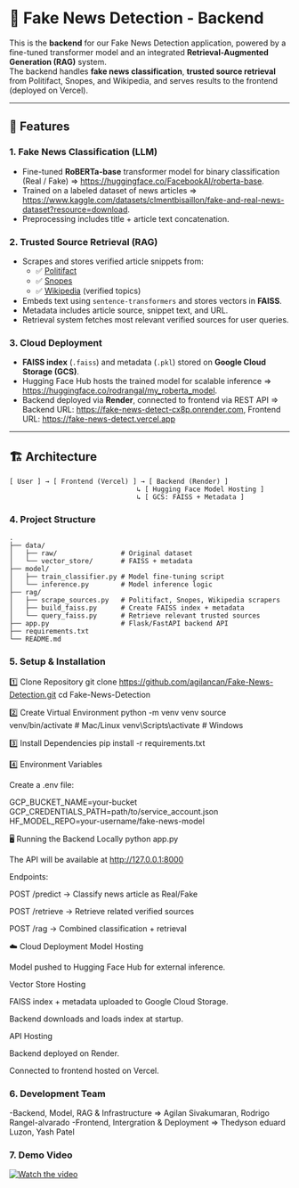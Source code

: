 # 📰 Fake News Detection - Backend

This is the **backend** for our Fake News Detection application, powered by a fine-tuned transformer model and an integrated **Retrieval-Augmented Generation (RAG)** system.  
The backend handles **fake news classification**, **trusted source retrieval** from Politifact, Snopes, and Wikipedia, and serves results to the frontend (deployed on Vercel).  

---

## 🚀 Features

### 1. **Fake News Classification (LLM)**
- Fine-tuned **RoBERTa-base** transformer model for binary classification (Real / Fake) => https://huggingface.co/FacebookAI/roberta-base.
- Trained on a labeled dataset of news articles => https://www.kaggle.com/datasets/clmentbisaillon/fake-and-real-news-dataset?resource=download.
- Preprocessing includes title + article text concatenation.

### 2. **Trusted Source Retrieval (RAG)**
- Scrapes and stores verified article snippets from:
  - ✅ [Politifact](https://www.politifact.com/)
  - ✅ [Snopes](https://www.snopes.com/)
  - ✅ [Wikipedia](https://www.wikipedia.org/) (verified topics)
- Embeds text using `sentence-transformers` and stores vectors in **FAISS**.
- Metadata includes article source, snippet text, and URL.
- Retrieval system fetches most relevant verified sources for user queries.

### 3. **Cloud Deployment**
- **FAISS index** (`.faiss`) and metadata (`.pkl`) stored on **Google Cloud Storage (GCS)**.
- Hugging Face Hub hosts the trained model for scalable inference => https://huggingface.co/rodrangal/my_roberta_model.
- Backend deployed via **Render**, connected to frontend via REST API => Backend URL: https://fake-news-detect-cx8p.onrender.com, Frontend URL: https://fake-news-detect.vercel.app

---

## 🏗 Architecture

```plaintext
[ User ] → [ Frontend (Vercel) ] → [ Backend (Render) ]
                                ↳ [ Hugging Face Model Hosting ]
                                ↳ [ GCS: FAISS + Metadata ]

```
### 4. **Project Structure**
```
.
├── data/
│   ├── raw/                # Original dataset
│   └── vector_store/       # FAISS + metadata
├── model/
│   ├── train_classifier.py # Model fine-tuning script
│   └── inference.py        # Model inference logic
├── rag/
│   ├── scrape_sources.py   # Politifact, Snopes, Wikipedia scrapers
│   ├── build_faiss.py      # Create FAISS index + metadata
│   └── query_faiss.py      # Retrieve relevant trusted sources
├── app.py                  # Flask/FastAPI backend API
├── requirements.txt
└── README.md
```

### 5. **Setup & Installation**
1️⃣ Clone Repository
git clone https://github.com/agilancan/Fake-News-Detection.git
cd Fake-News-Detection

2️⃣ Create Virtual Environment
python -m venv venv
source venv/bin/activate  # Mac/Linux
venv\Scripts\activate     # Windows

3️⃣ Install Dependencies
pip install -r requirements.txt

4️⃣ Environment Variables

Create a .env file:

GCP_BUCKET_NAME=your-bucket
GCP_CREDENTIALS_PATH=path/to/service_account.json
HF_MODEL_REPO=your-username/fake-news-model

🖥 Running the Backend Locally
python app.py


The API will be available at http://127.0.0.1:8000

Endpoints:

POST /predict → Classify news article as Real/Fake

POST /retrieve → Retrieve related verified sources

POST /rag → Combined classification + retrieval

☁️ Cloud Deployment
Model Hosting

Model pushed to Hugging Face Hub for external inference.

Vector Store Hosting

FAISS index + metadata uploaded to Google Cloud Storage.

Backend downloads and loads index at startup.

API Hosting

Backend deployed on Render.

Connected to frontend hosted on Vercel.

### 6. **Development Team**
-Backend, Model, RAG & Infrastructure => Agilan Sivakumaran, Rodrigo Rangel-alvarado
-Frontend, Intergration & Deployment => Thedyson eduard Luzon, Yash Patel

### 7. **Demo Video**
[![Watch the video](https://img.youtube.com/vi/i7ZSjIbGSLk/hqdefault.jpg)](https://youtu.be/i7ZSjIbGSLk)
